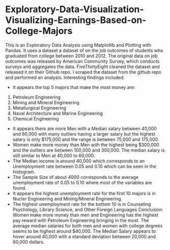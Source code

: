 # Exploratory-Data-Visualization-Visualizing-Earnings-Based-on-College-Majors
This is an Exploratory Data Analysis using Matplotlib and Plotting with Pandas. It uses a dataset a dataset of on the job outcomes of students who graduated from college between 2010 and 2012. The original data on job outcomes was released by American Community Survey, which conducts surveys and aggregates the data. FiveThirtyEight cleaned the dataset and released it on their Github repo. I scraped the dataset from the github repo and performed an analysis. 
Interesting findings included:
- It appears the top 5 majors that make the most money are:
1. Petroleum Engineering
2. Mining and Mineral Engineering
3. Metallurgical Engineering
4. Naval Architecture and Marine Engineering
5. Chemical Engineering
- It appears there are more Men with a Median salary between 40,000 and 60,000 with many outliers having a larger salary but the highest salary is only $175,000 and the range is between 75,000 and 175,000.
- Women make more money than Men with the highest being $300,000 and the outliers are between 100,000 and 300,000. The median salary is still similar to Men at 40,000 to 60,000.
- The Median income is around 40,000 which corresponds to an Unemployment rate between 0.05 and 0.10 which can be seen in the histogram.
- The Sample Size of about 4000 corresponds to the average unemployment rate of 0.05 to 0.10 where most of the variables are found.
- It appears the highest unemployment rate for the first 10 majors is in Nucler Engineering and Mining/Mineral Engineering.
- The highest unemployment rate for the bottom 10 is in Counseling Psychology, Library Science, and Other Foreign Languages
Conclusion:
Women make more money than men and Engineering has the highest pay reward with Petroleum Engineering bringing in the most. The average median salaries for both men and women with college degrees seems to be highest around $40,000. The Median Salary appears to hover around 40,000 with a standard deviation between 20,000 and 60,000 dollars.
